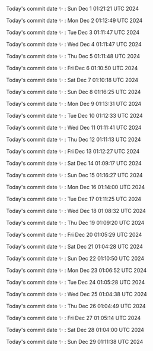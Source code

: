 Today's commit date ✨ : Sun Dec 1 01:21:21 UTC 2024 

Today's commit date ✨ : Mon Dec 2 01:12:49 UTC 2024 

Today's commit date ✨ : Tue Dec 3 01:11:47 UTC 2024 

Today's commit date ✨ : Wed Dec 4 01:11:47 UTC 2024 

Today's commit date ✨ : Thu Dec 5 01:11:48 UTC 2024 

Today's commit date ✨ : Fri Dec 6 01:10:50 UTC 2024 

Today's commit date ✨ : Sat Dec 7 01:10:18 UTC 2024 

Today's commit date ✨ : Sun Dec 8 01:16:25 UTC 2024 

Today's commit date ✨ : Mon Dec 9 01:13:31 UTC 2024 

Today's commit date ✨ : Tue Dec 10 01:12:33 UTC 2024 

Today's commit date ✨ : Wed Dec 11 01:11:41 UTC 2024 

Today's commit date ✨ : Thu Dec 12 01:11:13 UTC 2024 

Today's commit date ✨ : Fri Dec 13 01:12:27 UTC 2024 

Today's commit date ✨ : Sat Dec 14 01:09:17 UTC 2024 

Today's commit date ✨ : Sun Dec 15 01:16:27 UTC 2024 

Today's commit date ✨ : Mon Dec 16 01:14:00 UTC 2024 

Today's commit date ✨ : Tue Dec 17 01:11:25 UTC 2024 

Today's commit date ✨ : Wed Dec 18 01:08:32 UTC 2024 

Today's commit date ✨ : Thu Dec 19 01:09:20 UTC 2024 

Today's commit date ✨ : Fri Dec 20 01:05:29 UTC 2024 

Today's commit date ✨ : Sat Dec 21 01:04:28 UTC 2024 

Today's commit date ✨ : Sun Dec 22 01:10:50 UTC 2024 

Today's commit date ✨ : Mon Dec 23 01:06:52 UTC 2024 

Today's commit date ✨ : Tue Dec 24 01:05:28 UTC 2024 

Today's commit date ✨ : Wed Dec 25 01:04:38 UTC 2024 

Today's commit date ✨ : Thu Dec 26 01:04:49 UTC 2024 

Today's commit date ✨ : Fri Dec 27 01:05:14 UTC 2024 

Today's commit date ✨ : Sat Dec 28 01:04:00 UTC 2024 

Today's commit date ✨ : Sun Dec 29 01:11:38 UTC 2024 

